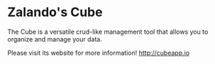 # Zalando's Cube

The Cube is a versatile crud-like management tool that allows you to organize and manage your data.

Please visit its website for more information! http://cubeapp.io